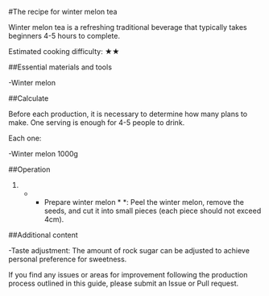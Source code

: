 #The recipe for winter melon tea

Winter melon tea is a refreshing traditional beverage that typically takes beginners 4-5 hours to complete.

Estimated cooking difficulty: ★★

##Essential materials and tools

-Winter melon

##Calculate

Before each production, it is necessary to determine how many plans to make. One serving is enough for 4-5 people to drink.

Each one:

-Winter melon 1000g

##Operation

1. * * Prepare winter melon * *: Peel the winter melon, remove the seeds, and cut it into small pieces (each piece should not exceed 4cm).

##Additional content

-Taste adjustment: The amount of rock sugar can be adjusted to achieve personal preference for sweetness.

If you find any issues or areas for improvement following the production process outlined in this guide, please submit an Issue or Pull request.